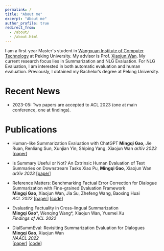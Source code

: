 ```yaml
---
permalink: /
title: "About me"
excerpt: "About me"
author_profile: true
redirect_from: 
  - /about/
  - /about.html
---
```


I am a first-year Master's student in [Wangxuan Institute of Computer Technology](https://www.icst.pku.edu.cn/english/home/index.htm) at Peking University. My advisor is Prof. [Xiaojun Wan](https://wanxiaojun.github.io/). My current research focus lies in Summarization and NLG Evaluation. For NLG Evaluation, I am interested in both automatic evaluation and human evaluation. Previously, I obtained my Bachelor’s degree at Peking University.

Recent News
======

- 2023-05: Two papers are accepted to ACL 2023 (one at main conference, one at findings). 

Publications
======

- Human-like Summarization Evaluation with ChatGPT
**Mingqi Gao**, Jie Ruan, Renliang Sun, Xunjian Yin, Shiping Yang, Xiaojun Wan
*arXiv 2023*
[[paper](https://arxiv.org/abs/2304.02554)]

- Is Summary Useful or Not? An Extrinsic Human Evaluation of Text Summaries on Downstream Tasks
Xiao Pu, **Mingqi Gao**, Xiaojun Wan
*arXiv 2023*
[[paper](https://arxiv.org/abs/2305.15044)]

- Reference Matters: Benchmarking Factual Error Correction for Dialogue Summarization with Fine-grained Evaluation Framework    
**Mingqi Gao**, Xiaojun Wan, Jia Su, Zhefeng Wang, Baoxing Huai  
*ACL 2022* 
[[paper](https://arxiv.org/abs/2306.05119)] [[code](https://github.com/kite99520/DialSummFactCorr)]

- Evaluating Factuality in Cross-lingual Summarization  
**Mingqi Gao***, Wenqing Wang*, Xiaojun Wan, Yuemei Xu  
*Findings of ACL 2022*

- DialSummEval: Revisiting Summarization Evaluation for Dialogues    
**Mingqi Gao**, Xiaojun Wan  
*NAACL 2022*  
[[paper](https://aclanthology.org/2022.naacl-main.418/)] [[code](https://github.com/kite99520/DialSummEval)] 


